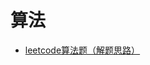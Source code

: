 算法
===



- [leetcode算法题（解题思路）](https://github.com/apachecn/awesome-algorithm/tree/master/docs/Leetcode_Solutions/Python)